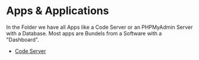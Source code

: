 # Apps & Applications

In the Folder we have all Apps like a Code Server or an PHPMyAdmin Server with a Database. 
Most apps are Bundels from a Software with a "Dashboard".

- [Code Server](https://github.com/TNSStudio-HQ/MoonlightImages/blob/main/apps/CodeServer.json)
